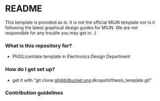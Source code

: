 # README #

This template is provided as is. It is not the official MIUN template nor is it following the latest graphical design guides for MIUN. We are not responsible for any trouble you may get in. :)

### What is this repository for? ###

* PhD/Licentiate template in Electronics Design Department

### How do I get set up? ###

* get it with "git clone git@bitbucket.org:dkrapohl/thesis_template.git"

### Contribution guidelines ###